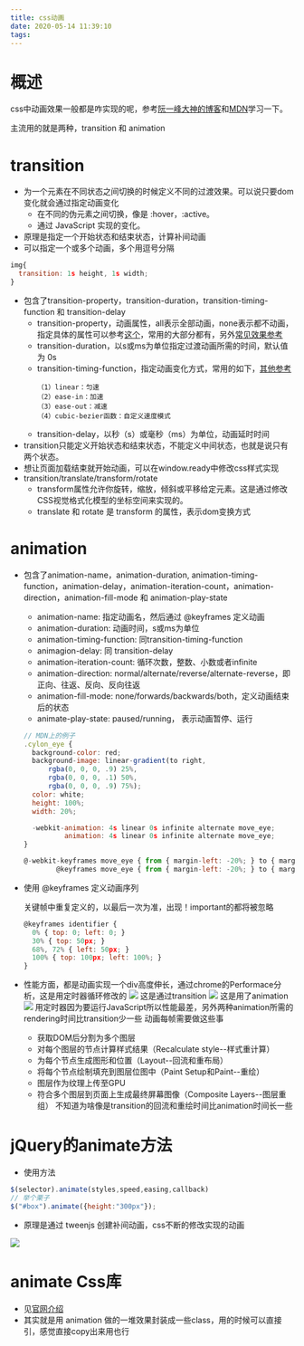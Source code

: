 ```yaml
---
title: css动画
date: 2020-05-14 11:39:10
tags:
---
```


# 概述

css中动画效果一般都是咋实现的呢，参考[阮一峰大神的博客](http://www.ruanyifeng.com/blog/2014/02/css_transition_and_animation.html)和[MDN](https://developer.mozilla.org/zh-CN/docs/Web/CSS/transition)学习一下。

主流用的就是两种，transition 和 animation

# transition

* 为一个元素在不同状态之间切换的时候定义不同的过渡效果。可以说只要dom变化就会通过指定动画变化
  * 在不同的伪元素之间切换，像是 :hover，:active。
  * 通过 JavaScript 实现的变化。
* 原理是指定一个开始状态和结束状态，计算补间动画
* 可以指定一个或多个动画，多个用逗号分隔
```JavaScript
img{
  transition: 1s height, 1s width;
}
```
* 包含了transition-property，transition-duration，transition-timing-function 和 transition-delay
  * transition-property，动画属性，all表示全部动画，none表示都不动画，指定具体的属性可以参考[这个](https://developer.mozilla.org/en-US/docs/Web/CSS/CSS_animated_properties)，常用的大部分都有，另外[常见效果参考
  ](http://leaverou.github.io/animatable/#)
  * transition-duration，以s或ms为单位指定过渡动画所需的时间，默认值为 0s
  * transition-timing-function，指定动画变化方式，常用的如下，[其他参考](https://developer.mozilla.org/zh-CN/docs/Web/CSS/timing-function)
      ```
    （1）linear：匀速
    （2）ease-in：加速
    （3）ease-out：减速
    （4）cubic-bezier函数：自定义速度模式
      ```
  * transition-delay，以秒（s）或毫秒（ms）为单位，动画延时时间
* transition只能定义开始状态和结束状态，不能定义中间状态，也就是说只有两个状态。
* 想让页面加载结束就开始动画，可以在window.ready中修改css样式实现
* transition/translate/transform/rotate
  * transform属性允许你旋转，缩放，倾斜或平移给定元素。这是通过修改CSS视觉格式化模型的坐标空间来实现的。
  * translate 和 rotate 是 transform 的属性，表示dom变换方式

# animation

* 包含了animation-name，animation-duration, animation-timing-function，animation-delay，animation-iteration-count，animation-direction，animation-fill-mode 和 animation-play-state 
  * animation-name: 指定动画名，然后通过 @keyframes 定义动画
  * animation-duration: 动画时间，s或ms为单位
  * animation-timing-function: 同transition-timing-function
  * animagion-delay: 同 transition-delay
  * animation-iteration-count: 循环次数，整数、小数或者infinite
  * animation-direction: normal/alternate/reverse/alternate-reverse，即正向、往返、反向、反向往返
  * animation-fill-mode: none/forwards/backwards/both，定义动画结束后的状态
  * animate-play-state: paused/running， 表示动画暂停、运行

  ```JavaScript
  // MDN上的例子
  .cylon_eye {
    background-color: red;
    background-image: linear-gradient(to right,
        rgba(0, 0, 0, .9) 25%,
        rgba(0, 0, 0, .1) 50%,
        rgba(0, 0, 0, .9) 75%);
    color: white;
    height: 100%;
    width: 20%;

    -webkit-animation: 4s linear 0s infinite alternate move_eye;
            animation: 4s linear 0s infinite alternate move_eye;
  }

  @-webkit-keyframes move_eye { from { margin-left: -20%; } to { margin-left: 100%; }  }
          @keyframes move_eye { from { margin-left: -20%; } to { margin-left: 100%; }  }
  ```
* 使用 @keyframes 定义动画序列

  关键帧中重复定义的，以最后一次为准，出现！important的都将被忽略
  ```JavaScript
  @keyframes identifier {
    0% { top: 0; left: 0; }
    30% { top: 50px; }
    68%, 72% { left: 50px; }
    100% { top: 100px; left: 100%; }
  }
  ```
* 性能方面，都是动画实现一个div高度伸长，通过chrome的Performace分析，这是用定时器循环修改的
  ![](/public/images/animate1.png)
  这是通过transition
  ![](/public/images/animate2.png)
  这是用了animation
  ![](/public/images/animate3.png)
  用定时器因为要运行JavaScript所以性能最差，另外两种animation所需的rendering时间比transition少一些
  动画每帧需要做这些事
  * 获取DOM后分割为多个图层
  * 对每个图层的节点计算样式结果（Recalculate style--样式重计算）
  * 为每个节点生成图形和位置（Layout--回流和重布局）
  * 将每个节点绘制填充到图层位图中（Paint Setup和Paint--重绘）
  * 图层作为纹理上传至GPU
  * 符合多个图层到页面上生成最终屏幕图像（Composite Layers--图层重组）
  不知道为啥像是transition的回流和重绘时间比animation时间长一些

# jQuery的animate方法

* 使用方法
```JavaScript
$(selector).animate(styles,speed,easing,callback)
// 举个栗子
$("#box").animate({height:"300px"});
```

* 原理是通过 tweenjs 创建补间动画，css不断的修改实现的动画

![](/public/images/animate4.png)

# animate Css库

* 见[官网介绍](https://daneden.github.io/animate.css/)
* 其实就是用 animation 做的一堆效果封装成一些class，用的时候可以直接引，感觉直接copy出来用也行
